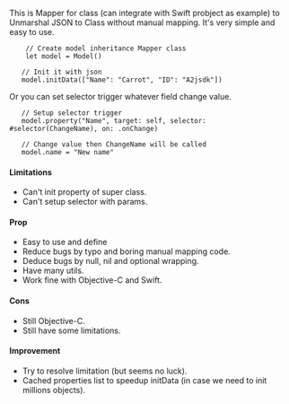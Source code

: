 This is Mapper for class (can integrate with Swift probject as example) to Unmarshal JSON to Class without manual mapping. It's very simple and easy to use.

```
    // Create model inheritance Mapper class
    let model = Model()
   
   // Init it with json
   model.initData(["Name": "Carrot", "ID": "A2jsdk"]) 
```

Or you can set selector trigger whatever field change value.

```
   // Setup selector trigger
   model.property("Name", target: self, selector: #selector(ChangeName), on: .onChange)

   // Change value then ChangeName will be called
   model.name = "New name"
```

#### Limitations

- Can't init property of super class.
- Can't setup selector with params.

#### Prop

- Easy to use and define
- Reduce bugs by typo and boring manual mapping code.
- Deduce bugs by null, nil and optional wrapping.
- Have many utils.
- Work fine with Objective-C and Swift.

#### Cons

- Still Objective-C.
- Still have some limitations.

#### Improvement

- Try to resolve limitation (but seems no luck).
- Cached properties list to speedup initData (in case we need to init millions objects).
